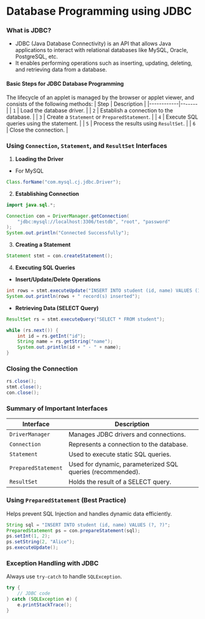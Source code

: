 # Database Programming using JDBC
### What is JDBC?
- JDBC (Java Database Connectivity) is an API that allows Java applications to interact with relational databases like MySQL, Oracle, PostgreSQL, etc.
- It enables performing operations such as inserting, updating, deleting, and retrieving data from a database.

#### Basic Steps for JDBC Database Programming
The lifecycle of an applet is managed by the browser or applet viewer, and consists of the following methods:
| Step  | Description  | 
|------------|-------|
| `1`   | Load the database driver.  | 
| `2`  | Establish a connection to the database. | 
| `3`    | Create a `Statement` or `PreparedStatement`. |
| `4`    | Execute SQL queries using the statement. |
| `5`    | Process the results using `ResultSet`. |
| `6`    | Close the connection. |

### Using `Connection`, `Statement`, and `ResultSet` Interfaces
1. **Loading the Driver**
- For MySQL
``` java
Class.forName("com.mysql.cj.jdbc.Driver");
```
2. **Establishing Connection**
```java
import java.sql.*;

Connection con = DriverManager.getConnection(
    "jdbc:mysql://localhost:3306/testdb", "root", "password"
);
System.out.println("Connected Successfully");
```
3. **Creating a Statement**
```java
Statement stmt = con.createStatement();
```
4. **Executing SQL Queries**
- **Insert/Update/Delete Operations**
```java 
int rows = stmt.executeUpdate("INSERT INTO student (id, name) VALUES (1, 'John')");
System.out.println(rows + " record(s) inserted");
````
- **Retrieving Data (SELECT Query)**
```java 
ResultSet rs = stmt.executeQuery("SELECT * FROM student");

while (rs.next()) {
    int id = rs.getInt("id");
    String name = rs.getString("name");
    System.out.println(id + " - " + name);
}
```
### Closing the Connection
```java
rs.close();
stmt.close();
con.close();
```

### Summary of Important Interfaces
| Interface  | Description  | 
|------------|-------|
| `DriverManager`   | Manages JDBC drivers and connections.  | 
| `Connection`  | Represents a connection to the database. | 
| `Statement`    | Used to execute static SQL queries. |
| `PreparedStatement`    | Used for dynamic, parameterized SQL queries (recommended). |
| `ResultSet`    | Holds the result of a SELECT query. |

### Using `PreparedStatement` (Best Practice)
Helps prevent SQL Injection and handles dynamic data efficiently.
```java 
String sql = "INSERT INTO student (id, name) VALUES (?, ?)";
PreparedStatement ps = con.prepareStatement(sql);
ps.setInt(1, 2);
ps.setString(2, "Alice");
ps.executeUpdate();
```
### Exception Handling with JDBC
Always use `try-catch` to handle `SQLException`.
```java 
try {
    // JDBC code
} catch (SQLException e) {
    e.printStackTrace();
}
```

